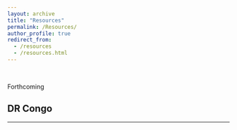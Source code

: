 ```yaml
---
layout: archive
title: "Resources"
permalink: /Resources/
author_profile: true
redirect_from:
  - /resources
  - /resources.html
---
```

<br/> 


Forthcoming

## DR Congo
---

